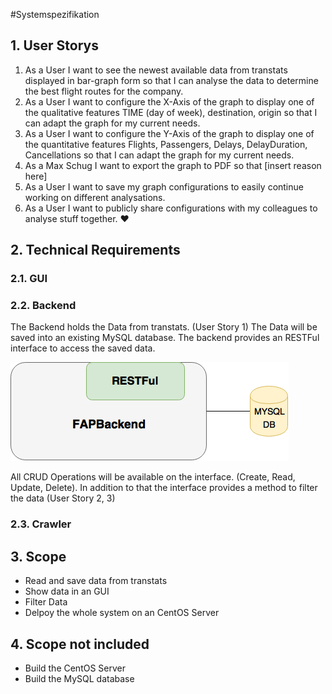 #Systemspezifikation

## 1. User Storys

1. As a User I want to see the newest available data from transtats displayed in bar-graph form so that I can analyse the data to determine the best flight routes for the company.
2. As a User I want to configure the X-Axis of the graph to display one of the qualitative features TIME (day of week), destination, origin so that I can adapt the graph for my current needs.
3. As a User I want to configure the Y-Axis of the graph to display one of the quantitative features Flights, Passengers, Delays, DelayDuration, Cancellations so that I can adapt the graph for my current needs.
4. As a Max Schug I want to export the graph to PDF so that [insert reason here]
5. As a User I want to save my graph configurations to easily continue working on different analysations.
6. As a User I want to publicly share configurations with my colleagues to analyse stuff together. :heart:

## 2. Technical Requirements
### 2.1. GUI
### 2.2. Backend
The Backend holds the Data from transtats. (User Story 1) The Data will be saved into an existing MySQL database. The backend provides an RESTFul interface to access the saved data.

![FAPBAckend](Images/FAPBAckend.png)

All CRUD Operations will be available on the interface. (Create, Read, Update, Delete). In addition to that the interface provides a method to filter the data (User Story 2, 3)

### 2.3. Crawler

## 3. Scope
* Read and save data from transtats
* Show data in an GUI
* Filter Data
* Delpoy the whole system on an CentOS Server

## 4. Scope not included
* Build the CentOS Server
* Build the MySQL database

